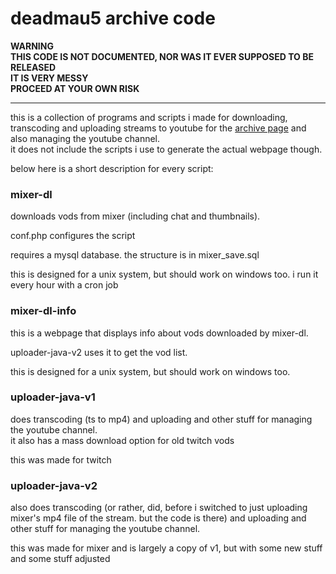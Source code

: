 # deadmau5 archive code

**WARNING  
THIS CODE IS NOT DOCUMENTED, NOR WAS IT EVER SUPPOSED TO BE RELEASED  
IT IS VERY MESSY  
PROCEED AT YOUR OWN RISK**

---

this is a collection of programs and scripts i made for downloading, transcoding and uploading streams to youtube for the [archive page](https://deadmau5archive.github.io/) and also managing the youtube channel.  
it does not include the scripts i use to generate the actual webpage though.  

below here is a short description for every script:

### mixer-dl
downloads vods from mixer (including chat and thumbnails).

conf.php configures the script

requires a mysql database. the structure is in mixer_save.sql

this is designed for a unix system, but should work on windows too. i run it every hour with a cron job

### mixer-dl-info

this is a webpage that displays info about vods downloaded by mixer-dl. 

uploader-java-v2 uses it to get the vod list.

this is designed for a unix system, but should work on windows too. 

### uploader-java-v1

does transcoding (ts to mp4) and uploading and other stuff for managing the youtube channel.  
it also has a mass download option for old twitch vods 

this was made for twitch

### uploader-java-v2

also does transcoding (or rather, did, before i switched to just uploading mixer's mp4 file of the stream. but the code is there) and uploading and other stuff for managing the youtube channel.

this was made for mixer and is largely a copy of v1, but with some new stuff and some stuff adjusted

